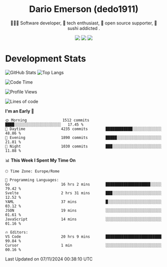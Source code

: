 <div align="center">
  
# Dario Emerson (dedo1911)
👨🏼‍💻 Software developer, 🔧 tech enthusiast, 🙌 open source supporter, 🍣 sushi addicted .

[![](https://img.shields.io/badge/-Linkedin-informational?style=for-the-badge&logo=linkedin&logoColor=white&color=2867B2)](http://linkedin.com/in/dedo1911)
[![](https://img.shields.io/badge/-Telegram-informational?style=for-the-badge&logo=telegram&logoColor=white&color=0088cc)](https://t.me/dedo1911)
[![](https://img.shields.io/badge/-Facebook-informational?style=for-the-badge&logo=facebook&logoColor=white&color=3b5998)](https://fb.com/dedo1911)

</div>

# Development Stats

![GitHub Stats](https://github-readme-stats.vercel.app/api?username=dedo1911&hide=&count_private=true&title_color=84cc16&text_color=ffffff&icon_color=84cc16&bg_color=1c1917&hide_border=true&border_radius=0&show_icons=true)
![Top Langs](https://github-readme-stats.vercel.app/api/top-langs/?username=dedo1911&theme=chartreuse-dark&layout=compact)

<!--START_SECTION:waka-->
![Code Time](http://img.shields.io/badge/Code%20Time-1%2C453%20hrs%2011%20mins-blue)

![Profile Views](http://img.shields.io/badge/Profile%20Views-0-blue)

![Lines of code](https://img.shields.io/badge/From%20Hello%20World%20I%27ve%20Written-2.7%20million%20lines%20of%20code-blue)

**I'm an Early 🐤** 

```text
🌞 Morning                1512 commits        ████░░░░░░░░░░░░░░░░░░░░░   17.45 % 
🌆 Daytime                4235 commits        ████████████░░░░░░░░░░░░░   48.86 % 
🌃 Evening                1890 commits        █████░░░░░░░░░░░░░░░░░░░░   21.81 % 
🌙 Night                  1030 commits        ███░░░░░░░░░░░░░░░░░░░░░░   11.88 % 
```


📊 **This Week I Spent My Time On** 

```text
🕑︎ Time Zone: Europe/Rome

💬 Programming Languages: 
Go                       16 hrs 2 mins       ████████████████████░░░░░   79.42 % 
Svelte                   2 hrs 31 mins       ███░░░░░░░░░░░░░░░░░░░░░░   12.52 % 
YAML                     37 mins             █░░░░░░░░░░░░░░░░░░░░░░░░   03.12 % 
JSON                     19 mins             ░░░░░░░░░░░░░░░░░░░░░░░░░   01.61 % 
JavaScript               14 mins             ░░░░░░░░░░░░░░░░░░░░░░░░░   01.16 % 

🔥 Editors: 
VS Code                  20 hrs 9 mins       █████████████████████████   99.84 % 
Cursor                   1 min               ░░░░░░░░░░░░░░░░░░░░░░░░░   00.16 % 
```


 Last Updated on 07/11/2024 00:38:10 UTC
<!--END_SECTION:waka-->

<!--
**dedo1911/dedo1911** is a ✨ _special_ ✨ repository because its `README.md` (this file) appears on your GitHub profile.

Here are some ideas to get you started:

- 🔭 I’m currently working on ...
- 🌱 I’m currently learning ...
- 👯 I’m looking to collaborate on ...
- 🤔 I’m looking for help with ...
- 💬 Ask me about ...
- 📫 How to reach me: ...
- 😄 Pronouns: ...
- ⚡ Fun fact: ...
-->

